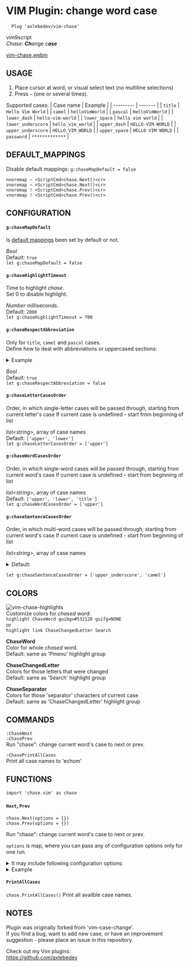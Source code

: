 # VIM Plugin: change word case
```
  Plug 'axlebedev/vim-chase'
```
vim9script  
*Chase*: ***Ch***ange c***ase***

[vim-chase.webm](https://github.com/axlebedev/vim-chase/assets/3949614/69190284-da15-417e-b2cc-6071344bdcca)

## USAGE
1. Place cursor at word, or visual select text (no multiline selections)
2. Press `~` (one or several times).  

Supported cases:
| Case name | Example |
| --------- | ------- |
| `title` | `Hello Vim World` |
| `camel` | `helloVimWorld` |
| `pascal` | `HelloVimWorld` |
| `lower_dash` | `hello-vim-world` |
| `lower_space` | `hello vim world` |
| `lower_underscore` | `hello_vim_world` |
| `upper_dash` | `HELLO-VIM-WORLD` |
| `upper_underscore` | `HELLO_VIM_WORLD` |
| `upper_space` | `HELLO VIM WORLD` |
| `password` | `*************` |

## DEFAULT_MAPPINGS
Disable default mappings: `g:chaseMapDefault = false`
```
nnoremap ~ <ScriptCmd>chase.Next()<cr>
vnoremap ~ <ScriptCmd>chase.Next()<cr>
nnoremap ! <ScriptCmd>chase.Prev()<cr>
vnoremap ! <ScriptCmd>chase.Prev()<cr>
```

## CONFIGURATION
#### `g:chaseMapDefault`
Is [default mappings](https://github.com/axlebedev/vim-chase/tree/master#default_mappings) been set by default or not.  

*Bool*  
Default: `true`  
`let g:chaseMapDefault = false`

#### `g:chaseHighlightTimeout`
Time to highlight _chase_.  
Set 0 to disable highlight.  

*Number* milliseconds.  
Default: `2000`  
`let g:chaseHighlightTimeout = 700`

#### `g:chaseRespectAbbreviation`
Only for `title`, `camel` and `pascal` cases.  
Define how to deal with abbreviations or uppercased sections:  
<details>
<summary>Example</summary>
Example:  
`g:chaseRespectAbbreviation = true`:  
`'sendSMSMessage' => 'SendSMSMessage' => 'Send SMS Message'`  
`g:chaseRespectAbbreviation = false`:  
`'sendSMSMessage' => 'sendSmsMessage' => 'Send Sms Message'`  
</details>

*Bool*  
Default: `true`  
`let g:chaseRespectAbbreviation = false`

#### `g:chaseLetterCasesOrder`
Order, in which single-letter cases will be passed through, starting from current letter's case
If current case is undefined - start from beginning of list

*list\<string\>*, array of case names  
Default: `['upper', 'lower']`  
`let g:chaseLetterCasesOrder = ['upper']`

#### `g:chaseWordCasesOrder`
Order, in which single-word cases will be passed through, starting from current word's case
If current case is undefined - start from beginning of list

*list\<string\>*, array of case names  
Default: `['upper', 'lower', 'title']`  
`let g:chaseWordCasesOrder = ['upper']`

#### `g:chaseSentenceCasesOrder`
Order, in which multi-word cases will be passed through, starting from current word's case
If current case is undefined - start from beginning of list

*list\<string\>*, array of case names  
<details>
<summary>Default:</summary>
<pre>
<code>
[
    'camel',
    'pascal',
    'lower_space',
    'lower_dash',
    'lower_underscore',
    'upper_underscore',
    'upper_dash',
    'upper_space',
    'title',
]
</code>
</pre>
</details>

`let g:chaseSentenceCasesOrder = ['upper_underscore', 'camel']`

## COLORS
![vim-chase-highlights](https://github.com/axlebedev/vim-chase/assets/3949614/777ee4a0-20bb-4b4e-b038-4a7919b6f482)  
Customize colors for *chased* word:  
`highlight ChaseWord guibg=#532120 guifg=NONE`  
or  
`highlight link ChaseChangedLetter Search`

**ChaseWord**  
Color for whole *chased* word.  
Default: same as 'Pmenu' highlight group

**ChaseChangedLetter**  
Colors for those letters that were changed  
Default: same as 'Search' highlight group

**ChaseSeparator**  
Colors for those 'separator' characters of current case  
Default: same as 'ChaseChangedLetter' highlight group

## COMMANDS
`:ChaseNext`  
`:ChasePrev`  
Run "chase": change current word's case to next or prev.

`:ChasePrintAllCases`  
Print all case names to 'echom'

## FUNCTIONS
```
import 'chase.vim' as chase
```

#### `Next`, `Prev`
```
chase.Next(options = {})  
chase.Prev(options = {})  
```

Run "chase": change current word's case to next or prev.

`options` is map, where you can pass any of configuration options only for one run.  
<details>
<summary>It may include following configuration options:</summary>
<pre>
<code>
chaseRespectAbbreviation
chaseSentenceCasesOrder
chaseWordCasesOrder
chaseLetterCasesOrder
chaseHighlightTimeout
</code>
</pre>
</details>

<details>
<summary>Example</summary>

<code>chase.Next()</code> - simple run, without any customizations. Use global options<br/>  

<code>chase.Next({chaseRespectAbbreviation: false})</code> - simple run, but all abbreviations will be <i>chased</i> as usual word<br/>  

<code>chase.Next({chaseWordCasesOrder: ['upper'], chaseSentenceCasesOrder: ['upper_underscore']})</code> - replace any variable with CONSTANT_CASE<br/>
</details>

#### `PrintAllCases`
`chase.PrintAllCases()`
Print all availble case names.

## NOTES
Plugin was originally forked from 'vim-case-change'.  
If you find a bug, want to add new case, or have an improvement suggestion -
please place an issue in this repository.

Check out my Vim plugins:   
https://github.com/axlebedev  
